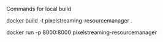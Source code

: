 Commands for local build

docker build -t pixelstreaming-resourcemanager .

docker run -p 8000:8000 pixelstreaming-resourcemanager

